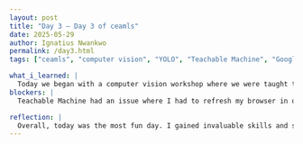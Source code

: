 ```yaml
---
layout: post
title: "Day 3 – Day 3 of ceamls"
date: 2025-05-29
author: Ignatius Nwankwo
permalink: /day3.html
tags: ["ceamls", "computer vision", "YOLO", "Teachable Machine", "Google Colab", "Jupyter Notebooks", "Python"]

what_i_learned: |
  Today we began with a computer vision workshop where we were taught the basics of computer vision and its uses. We played around with teachable machine where we trained a model to recognize simple objects like water bottles and staplers. Additionally, we used Nvidia's YOLO model that recognized patterns and objects in videos and images instantly which was really cool. For our Icebreaker we played virtual Escape room where I had to learn to communicate effectively and clearly to my lab mates through zoom, as we were not allowed to share to the other players the contents of our screen. Lastly, we had a python workshop where we learned file input and output which was really fun and awesome. We learned how to create, read and write unto files using python code, which was incredibly useful.
blockers: |
  Teachable Machine had an issue where I had to refresh my browser in order to have the classes appear. It also utilized my camera, which prevented me from showing my face on zoom. I ran into an issue with visual studio code where I could not import Ultralytics from YOLO, but it worked on Google Colab. Also, I had a little difficulty grasping the syntax for file I/O but after some practice it became simple. 

reflection: |
  Overall, today was the most fun day. I gained invaluable skills and sharpened my programming and critical thinking skills.
---
```

